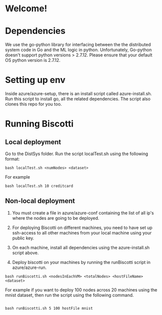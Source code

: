 # Welcome!

# Dependencies

We use the go-python library for interfacing between the the distributed system code in Go and the ML logic in python. Unfortunately, Go-python doesn't support python versions > 2.7.12. Please ensure that your default OS python version is 2.7.12.

# Setting up env

Inside azure/azure-setup, there is an install script called azure-install.sh. Run this script to install go, all the related dependencies. The script also clones this repo for you too.

# Running Biscotti

## Local deployment

Go to the DistSys folder. Run the script localTest.sh using the following format:

```
bash localTest.sh <numNodes> <dataset>

```
For example
```
bash localTest.sh 10 creditcard

```

## Non-local deployment

1. You must create a file in azure/azure-conf containing the list of all ip's where the nodes are going to be deployed.

2. For deploying Biscotti on different machines, you need to have set up ssh-access to all other machines from your local machine using your public key.

3. On each machine, install all dependencies using the azure-install.sh script above.

4. Deploy biscotti on your machines by running the runBiscotti script in azure/azure-run.

```
bash runBiscotti.sh <nodesInEachVM> <totalNodes> <hostFileName> <dataset>

```

For example if you want to deploy 100 nodes across 20 machines using the mnist dataset, then run the script using the following command.

```

bash runBiscotti.sh 5 100 hostFile mnist

```
